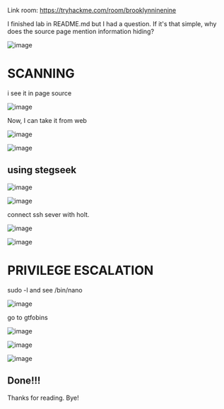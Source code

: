 Link room: https://tryhackme.com/room/brooklynninenine

I finished lab in README.md but I had a question. If it's that simple, why does the source page mention information hiding?

![image](https://github.com/nguyenngocdung18/tryhackme/assets/134156226/5bcaac9d-8463-4cc4-9562-46a1aa1abeb5)
# SCANNING
i see it in page source

![image](https://github.com/nguyenngocdung18/tryhackme/assets/134156226/3ced50e2-65fb-4ae0-84e8-cb0d95391bbd)

Now, I can take it from web

![image](https://github.com/nguyenngocdung18/tryhackme/assets/134156226/99a684a2-461f-4db1-8641-b494bb315db2)

![image](https://github.com/nguyenngocdung18/tryhackme/assets/134156226/757b73d0-417f-4dd8-90d0-8a3dee1cea33)

## using stegseek
![image](https://github.com/nguyenngocdung18/tryhackme/assets/134156226/7b812b38-3a2f-4236-8ec6-1d356f8c5b25)

![image](https://github.com/nguyenngocdung18/tryhackme/assets/134156226/131a6da4-4fe3-470a-9ea0-9fd5fd836061)

connect ssh sever with holt. 

![image](https://github.com/nguyenngocdung18/tryhackme/assets/134156226/f2be2350-bde2-4fff-b14a-7ab6150b8720)

![image](https://github.com/nguyenngocdung18/tryhackme/assets/134156226/4c72c647-9aa0-4596-aab0-fa9b477ec238)

# PRIVILEGE ESCALATION
sudo -l and see /bin/nano

![image](https://github.com/nguyenngocdung18/tryhackme/assets/134156226/847d5cc7-6fae-4091-aad4-9be7a3aae4a3)

go to gtfobins 

![image](https://github.com/nguyenngocdung18/tryhackme/assets/134156226/b2a41e9b-3e5d-41b9-b6a3-c57c03b3e829)

![image](https://github.com/nguyenngocdung18/tryhackme/assets/134156226/1fd4682c-d19e-483c-9ad1-7c5ee6019bcb)

![image](https://github.com/nguyenngocdung18/tryhackme/assets/134156226/b3a8fd4b-9c6a-44d8-9fe3-5b102a375032)

## Done!!!
Thanks for reading. Bye!
